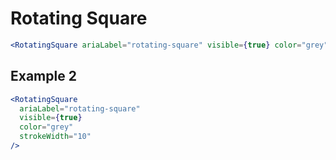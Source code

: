 ---
---

# Rotating Square

```jsx live
<RotatingSquare ariaLabel="rotating-square" visible={true} color="grey" />
```

## Example 2

```jsx live
<RotatingSquare
  ariaLabel="rotating-square"
  visible={true}
  color="grey"
  strokeWidth="10"
/>
```
